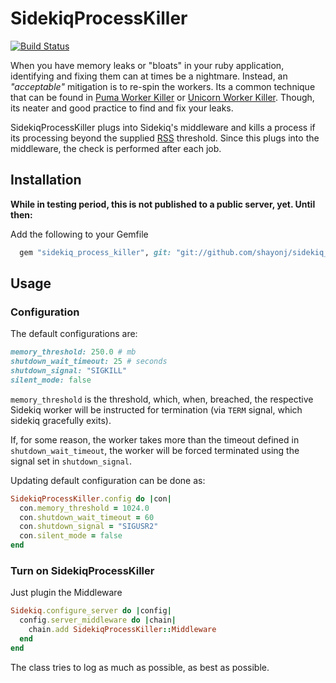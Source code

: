 # SidekiqProcessKiller

[![Build Status]( https://travis-ci.org/shayonj/sidekiq_process_killer.svg?branch=master)](https://travis-ci.org/shayonj/sidekiq_process_killer)

When you have memory leaks or "bloats" in your ruby application, identifying and fixing them can at times be a nightmare. Instead, an _"acceptable"_ mitigation is to re-spin the workers. Its a common technique that can be found in [Puma Worker Killer](https://github.com/schneems/puma_worker_killer) or [Unicorn Worker Killer](https://github.com/kzk/unicorn-worker-killer). Though, its neater and good practice to find and fix your leaks.

SidekiqProcessKiller plugs into Sidekiq's middleware and kills a process if its processing beyond the supplied [RSS](https://en.wikipedia.org/wiki/Resident_set_size) threshold. Since this plugs into the middleware, the check is performed after each job.

## Installation

**While in testing period, this is not published to a public server, yet. Until then:**

Add the following to your Gemfile

```ruby
  gem "sidekiq_process_killer", git: "git://github.com/shayonj/sidekiq_process_killer.git"
```

## Usage

### Configuration

The default configurations are:

```ruby
memory_threshold: 250.0 # mb
shutdown_wait_timeout: 25 # seconds
shutdown_signal: "SIGKILL"
silent_mode: false
```

`memory_threshold` is the threshold, which, when, breached, the respective Sidekiq worker will be instructed for termination (via `TERM` signal, which sidekiq gracefully exits).

If, for some reason, the worker takes more than the timeout defined in `shutdown_wait_timeout`, the worker will be forced terminated using the signal set in `shutdown_signal`.

Updating default configuration can be done as:

```ruby
SidekiqProcessKiller.config do |con|
  con.memory_threshold = 1024.0
  con.shutdown_wait_timeout = 60
  con.shutdown_signal = "SIGUSR2"
  con.silent_mode = false
end
```

### Turn on SidekiqProcessKiller

Just plugin the Middleware

```ruby
Sidekiq.configure_server do |config|
  config.server_middleware do |chain|
    chain.add SidekiqProcessKiller::Middleware
  end
end
```

The class tries to log as much as possible, as best as possible.
